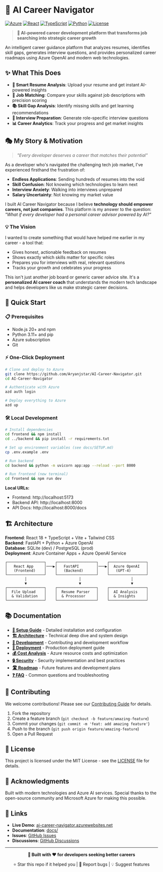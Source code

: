 # 🎯 AI Career Navigator

[![Azure](https://img.shields.io/badge/Azure-OpenAI-0078d4.svg)](https://azure.microsoft.com/en-us/products/cognitive-services/openai-service/)
[![React](https://img.shields.io/badge/React-18.3.1-61dafb.svg)](https://reactjs.org/)
[![TypeScript](https://img.shields.io/badge/TypeScript-5.6.3-3178c6.svg)](https://www.typescriptlang.org/)
[![Python](https://img.shields.io/badge/Python-3.11-3776ab.svg)](https://www.python.org/)
[![License](https://img.shields.io/badge/License-MIT-green.svg)](LICENSE)

> **🚀 AI-powered career development platform that transforms job searching into strategic career growth**

An intelligent career guidance platform that analyzes resumes, identifies skill gaps, generates interview questions, and provides personalized career roadmaps using Azure OpenAI and modern web technologies.

## ✨ What This Does

- **📄 Smart Resume Analysis**: Upload your resume and get instant AI-powered insights
- **🎯 Job Matching**: Compare your skills against job descriptions with precision scoring
- **📚 Skill Gap Analysis**: Identify missing skills and get learning recommendations
- **🤝 Interview Preparation**: Generate role-specific interview questions
- **📊 Career Analytics**: Track your progress and get market insights

## 🎭 My Story & Motivation

> *"Every developer deserves a career that matches their potential"*

As a developer who's navigated the challenging tech job market, I've experienced firsthand the frustration of:
- **Endless Applications**: Sending hundreds of resumes into the void
- **Skill Confusion**: Not knowing which technologies to learn next
- **Interview Anxiety**: Walking into interviews unprepared
- **Salary Uncertainty**: Not knowing my market value

I built AI Career Navigator because I believe **technology should empower careers, not just companies**. This platform is my answer to the question: *"What if every developer had a personal career advisor powered by AI?"*

### 💡 The Vision
I wanted to create something that would have helped me earlier in my career - a tool that:
- Gives honest, actionable feedback on resumes
- Shows exactly which skills matter for specific roles
- Prepares you for interviews with real, relevant questions
- Tracks your growth and celebrates your progress

This isn't just another job board or generic career advice site. It's a **personalized AI career coach** that understands the modern tech landscape and helps developers like us make strategic career decisions.

## 🚀 Quick Start

### 📋 Prerequisites
- Node.js 20+ and npm
- Python 3.11+ and pip
- Azure subscription
- Git

### ⚡ One-Click Deployment
```bash
# Clone and deploy to Azure
git clone https://github.com/Aryanjstar/AI-Career-Navigator.git
cd AI-Career-Navigator

# Authenticate with Azure
azd auth login

# Deploy everything to Azure
azd up
```

### 🛠️ Local Development
```bash
# Install dependencies
cd frontend && npm install
cd ../backend && pip install -r requirements.txt

# Set up environment variables (see docs/SETUP.md)
cp .env.example .env

# Run backend
cd backend && python -m uvicorn app:app --reload --port 8000

# Run frontend (new terminal)
cd frontend && npm run dev
```

**Local URLs:**
- Frontend: http://localhost:5173
- Backend API: http://localhost:8000
- API Docs: http://localhost:8000/docs

## 🏗️ Architecture

**Frontend**: React 18 + TypeScript + Vite + Tailwind CSS  
**Backend**: FastAPI + Python + Azure OpenAI  
**Database**: SQLite (dev) / PostgreSQL (prod)  
**Deployment**: Azure Container Apps + Azure OpenAI Service

```
┌─────────────────┐    ┌──────────────────┐    ┌─────────────────┐
│   React App     │───▶│   FastAPI        │───▶│  Azure OpenAI   │
│   (Frontend)    │    │   (Backend)      │    │   (GPT-4)       │
└─────────────────┘    └──────────────────┘    └─────────────────┘
         │                        │                       │
         ▼                        ▼                       ▼
┌─────────────────┐    ┌──────────────────┐    ┌─────────────────┐
│  File Upload    │    │  Resume Parser   │    │  AI Analysis    │
│  & Validation   │    │  & Processor     │    │  & Insights     │
└─────────────────┘    └──────────────────┘    └─────────────────┘
```

## 📚 Documentation

- **[📖 Setup Guide](docs/SETUP.md)** - Detailed installation and configuration
- **[🏗️ Architecture](docs/ARCHITECTURE.md)** - Technical deep dive and system design
- **[🔧 Development](docs/DEVELOPMENT.md)** - Contributing and development workflow
- **[🚀 Deployment](docs/DEPLOYMENT.md)** - Production deployment guide
- **[💰 Cost Analysis](docs/COST_ANALYSIS.md)** - Azure resource costs and optimization
- **[🔒 Security](docs/SECURITY.md)** - Security implementation and best practices
- **[🛣️ Roadmap](docs/ROADMAP.md)** - Future features and development plans
- **[❓ FAQ](docs/FAQ.md)** - Common questions and troubleshooting

## 🤝 Contributing

We welcome contributions! Please see our [Contributing Guide](CONTRIBUTING.md) for details.

1. Fork the repository
2. Create a feature branch (`git checkout -b feature/amazing-feature`)
3. Commit your changes (`git commit -m 'feat: add amazing feature'`)
4. Push to the branch (`git push origin feature/amazing-feature`)
5. Open a Pull Request

## 📄 License

This project is licensed under the MIT License - see the [LICENSE](LICENSE) file for details.

## 🙏 Acknowledgments

Built with modern technologies and Azure AI services. Special thanks to the open-source community and Microsoft Azure for making this possible.

## 🔗 Links

- **Live Demo**: [ai-career-navigator.azurewebsites.net](https://ai-career-navigator.azurewebsites.net)
- **Documentation**: [docs/](docs/)
- **Issues**: [GitHub Issues](https://github.com/Aryanjstar/AI-Career-Navigator/issues)
- **Discussions**: [GitHub Discussions](https://github.com/Aryanjstar/AI-Career-Navigator/discussions)

---

<div align="center">

**🚀 Built with ❤️ for developers seeking better careers**

⭐ Star this repo if it helped you | 🐛 Report bugs | 💡 Suggest features

</div>
